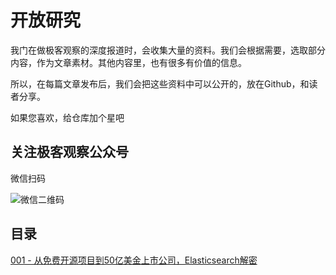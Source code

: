 # 开放研究

我门在做极客观察的深度报道时，会收集大量的资料。我们会根据需要，选取部分内容，作为文章素材。其他内容里，也有很多有价值的信息。

所以，在每篇文章发布后，我们会把这些资料中可以公开的，放在Github，和读者分享。

如果您喜欢，给仓库加个星吧

## 关注极客观察公众号

微信扫码

![微信二维码](https://msx-public.oss-cn-shanghai.aliyuncs.com/01jike/qrcode_for_gh_74db7803f242_258.jpg)

## 目录
[001 - 从免费开源项目到50亿美金上市公司，Elasticsearch解密](https://github.com/01jike/openresearch/blob/master/001.elasticsearch.md)
